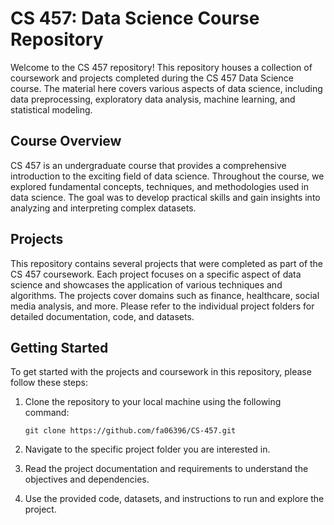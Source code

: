 # CS 457: Data Science Course Repository

Welcome to the CS 457 repository! This repository houses a collection of coursework and projects completed during the CS 457 Data Science course. The material here covers various aspects of data science, including data preprocessing, exploratory data analysis, machine learning, and statistical modeling. 

## Course Overview

CS 457 is an undergraduate course that provides a comprehensive introduction to the exciting field of data science. Throughout the course, we explored fundamental concepts, techniques, and methodologies used in data science. The goal was to develop practical skills and gain insights into analyzing and interpreting complex datasets.

## Projects

This repository contains several projects that were completed as part of the CS 457 coursework. Each project focuses on a specific aspect of data science and showcases the application of various techniques and algorithms. The projects cover domains such as finance, healthcare, social media analysis, and more. Please refer to the individual project folders for detailed documentation, code, and datasets.

## Getting Started

To get started with the projects and coursework in this repository, please follow these steps:

1. Clone the repository to your local machine using the following command:
   
   ```git clone https://github.com/fa06396/CS-457.git```

2. Navigate to the specific project folder you are interested in.

3. Read the project documentation and requirements to understand the objectives and dependencies.

4. Use the provided code, datasets, and instructions to run and explore the project.
